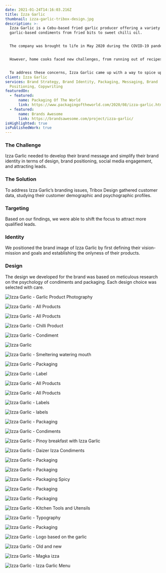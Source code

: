 ```yaml
---
date: 2021-01-24T14:16:03.216Z
title: Izza Garlic
thumbnail: izza-garlic-tribox-design.jpg
description: >-
  Izza Garlic is a Cebu-based fried garlic producer offering a variety of
  garlic-based condiments from fried bits to sweet chilli oil.


  The company was brought to life in May 2020 during the COVID-19 pandemic when, in addition to the virus itself, food became a primary source of concern. With dining out no longer being a practical option, many came to rely on home-cooked meals.


  However, home cooks faced new challenges, from running out of recipes and ideas to finding the task tedious and becoming a chore.


  To address these concerns, Izza Garlic came up with a way to spice up homemade meals and simplify home cooking and meal prepping for everyone in the city.
client: Izza Garlic
services: Brand Strategy, Brand Identity, Packaging, Messaging, Brand
  Positioning, Copywriting
featuredOn:
  - featured:
      name: Packaging Of The World
      link: https://www.packagingoftheworld.com/2020/08/izza-garlic.html
  - featured:
      name: Brands Awesome
      link: https://brandsawesome.com/project/izza-garlic/
isHighlighted: true
isPublishedWork: true
---
```


### The Challenge

Izza Garlic needed to develop their brand message and simplify their brand identity in terms of design, brand positioning, social media engagement, and attracting leads.

### The Solution

To address Izza Garlic’s branding issues, Tribox Design gathered customer data, studying their customer demographic and psychographic profiles.

### Targeting

Based on our findings, we were able to shift the focus to attract more qualified leads.

### Identity

We positioned the brand image of Izza Garlic by first defining their vision-mission and goals and establishing the onlyness of their products.

### Design

The design we developed for the brand was based on meticulous research on the psychology of condiments and packaging. Each design choice was selected with care.

![Izza Garlic - Garlic Product Photography](izza-1.jpg "Izza Garlic - Garlic Product Photography")

![Izza Garlic - All Products](izza-2.jpg)

![Izza Garlic - All Products](izza-3.jpg)

![Izza Garlic - Chilli Product](izza-4.jpg)

![Izza Garlic - Condiment](izza-5.jpg)

![Izza Garlic](izza-6.jpg)

![Izza Garlic - Smeltering watering mouth](izza-7.jpg)

![Izza Garlic - Packaging](izza-8.jpg)

![Izza Garlic - Label](izza-9.jpg)

![Izza Garlic - All Products](izza-10.jpg)

![Izza Garlic - All Products](izza-11.jpg)

![Izza Garlic - Labels](izza-12.jpg)

![Izza Garlic - labels](izza-13.jpg)

![Izza Garlic - Packaging](izza-15.jpg "Izza Garlic - Packaging")

![Izza Garlic - Condiments](izza-16.jpg "Izza Garlic - Condiments")

![Izza Garlic - Pinoy breakfast with Izza Garlic](izza-17.jpg "Izza Garlic - Pinoy breakfast with Izza Garlic")

![Izza Garlic - Daizer Izza Condiments](izza-18.jpg "Izza Garlic - Daizer Izza Condiments")

![Izza Garlic - Packaging](izza-19.jpg "Izza Garlic - Packaging")

![Izza Garlic - Packaging](izza-20.jpg "Izza Garlic - Packaging")

![Izza Garlic - Packaging Spicy](izza-21.jpg "Izza Garlic - Packaging Spicy")

![Izza Garlic - Packaging](izza-22.jpg "Izza Garlic - Packaging")

![Izza Garlic - Packaging](izza-23.jpg "Izza Garlic - Packaging")

![Izza Garlic - Kitchen Tools and Utensils](izza-24.jpg "Izza Garlic - Kitchen Tools and Utensils")

![Izza Garlic - Typography](izza-25.jpg "Izza Garlic - Typography")

![Izza Garlic - Packaging](izza-26.jpg "Izza Garlic - Packaging")

![Izza Garlic - Logo based on the garlic](izza-27.jpg "Izza Garlic - Logo based on the garlic")

![Izza Garlic - Old and new](izza-28.jpg "Izza Garlic - Old and new")

![Izza Garlic - Magka izza](izza-29.jpg "Izza Garlic - Magka izza")

![Izza Garlic - Izza Garlic Menu](izza-30.jpg "Izza Garlic - Izza Garlic Menu")
